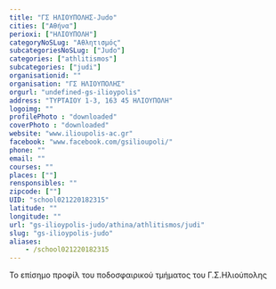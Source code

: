 ```yaml
---
title: "ΓΣ ΗΛΙΟΥΠΟΛΗΣ-Judo"
cities: ["Αθήνα"]
perioxi: ["ΗΛΙΟΥΠΟΛΗ"]
categoryNoSLug: "Αθλητισμός"
subcategoriesNoSLug: ["Judo"]
categories: ["athlitismos"]
subcategories: ["judi"]
organisationid: ""
organisation: "ΓΣ ΗΛΙΟΥΠΟΛΗΣ"
orgurl: "undefined-gs-ilioypolis"
address: "ΤΥΡΤΑΙΟΥ 1-3, 163 45 ΗΛΙΟΥΠΟΛΗ"
logoimg: ""
profilePhoto : "downloaded"
coverPhoto : "downloaded"
website: "www.ilioupolis-ac.gr"
facebook: "www.facebook.com/gsilioupoli/"
phone: ""
email: ""
courses: ""
places: [""]
rensponsibles: ""
zipcode: [""]
UID: "school021220182315"
latitude: ""
longitude: ""
url: "gs-ilioypolis-judo/athina/athlitismos/judi"
slug: "gs-ilioypolis-judo"
aliases:
    - /school021220182315
---
```



Το επίσημο προφίλ του ποδοσφαιρικού τμήματος του Γ.Σ.Ηλιούπολης

